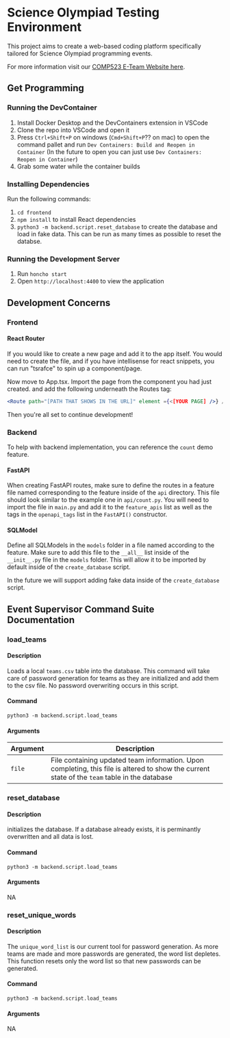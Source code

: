 # Science Olympiad Testing Environment

This project aims to create a web-based coding platform specifically tailored for Science Olympiad programming events.

For more information visit our [COMP523 E-Team Website here](https://tarheels.live/eteam/).

## Get Programming

### Running the DevContainer

1. Install Docker Desktop and the DevContainers extension in VSCode
2. Clone the repo into VSCode and open it
3. Press `Ctrl+Shift+P` on windows (`Cmd+Shift+P`?? on mac) to open the command pallet and run `Dev Containers: Build and Reopen in Container` (In the future to open you can just use `Dev Containers: Reopen in Container`)
4. Grab some water while the container builds

### Installing Dependencies

Run the following commands:

1. `cd frontend`
2. `npm install` to install React dependencies
3. `python3 -m backend.script.reset_database` to create the database and load in fake data. This can be run as many times as possible to reset the databse.


### Running the Development Server

1. Run `honcho start`
2. Open `http://localhost:4400` to view the application

## Development Concerns


### Frontend

#### React Router

If you would like to create a new page and add it to the app itself. You would need to create the file, and if you have intellisense for react snippets, you can run "tsrafce" to spin up a component/page.

Now move to App.tsx. Import the page from the component you had just created. and add the following underneath the Routes tag:

```jsx
<Route path="[PATH THAT SHOWS IN THE URL]" element ={<[YOUR PAGE] />} />
```

Then you're all set to continue development!

### Backend

To help with backend implementation, you can reference the `count` demo feature.


#### FastAPI

When creating FastAPI routes, make sure to define the routes in a feature file named corresponding to the feature inside of the `api` directory.
This file should look similar to the example one in `api/count.py`. You will need to import the file in `main.py` and
add it to the `feature_apis` list as well as the tags in the `openapi_tags` list in the `FastAPI()` constructor.

#### SQLModel

Define all SQLModels in the `models` folder in a file named according to the feature. Make sure to add this file to the `__all__` list inside
of the `__init__.py` file in the `models` folder. This will allow it to be imported by default inside of the `create_database` script.

In the future we will support adding fake data inside of the `create_database` script.

## Event Supervisor Command Suite Documentation
### load_teams
#### Description
Loads a local `teams.csv` table into the database. This command will take care of password generation for teams as they are initialized and add them to the csv file. No password overwriting occurs in this script.
#### Command
`python3 -m backend.script.load_teams`
#### Arguments
| Argument | Description |
|----------|----------|
|`file`|File containing updated team information. Upon completing, this file is altered to show the current state of the `team` table in the database|


### reset_database 
#### Description
initializes the database. If a database already exists, it is perminantly overwritten and all data is lost.
#### Command
`python3 -m backend.script.load_teams`
#### Arguments
NA

### reset_unique_words
#### Description
The `unique_word_list` is our current tool for password generation. As more teams are made and more passwords are generated, the word list depletes. This function resets only the word list so that new passwords can be generated.
#### Command
`python3 -m backend.script.load_teams`
#### Arguments
NA
